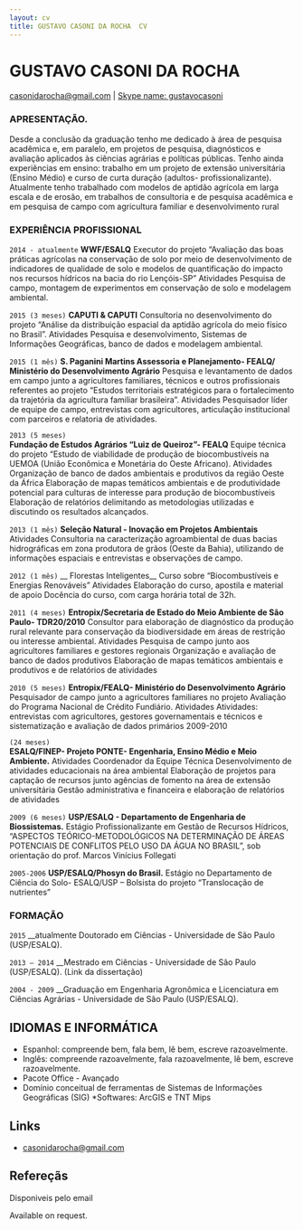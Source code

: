 ```yaml
---
layout: cv
title: GUSTAVO CASONI DA ROCHA  CV
---
```

# GUSTAVO CASONI DA ROCHA

<div id="webaddress">
<a href="casonidarocha@gmail.com">casonidarocha@gmail.com</a>
| <a href="SKYPE">Skype name: gustavocasoni</a>
</div>


### APRESENTAÇÃO.

Desde a conclusão da graduação tenho me dedicado à área de pesquisa acadêmica e, em paralelo, em projetos de pesquisa, diagnósticos e avaliação aplicados às ciências agrárias e políticas públicas. Tenho ainda experiências em ensino: trabalho em um projeto de extensão universitária (Ensino Médio) e curso de curta duração (adultos- profissionalizante).
Atualmente tenho trabalhado com modelos de aptidão agrícola em larga escala e de erosão, em trabalhos de consultoria e de pesquisa acadêmica e em pesquisa de campo com agricultura familiar e desenvolvimento rural





### EXPERIÊNCIA PROFISSIONAL


`2014 - atualmente`	
__WWF/ESALQ__
Executor do projeto “Avaliação das boas práticas agrícolas na conservação de solo por meio de desenvolvimento de indicadores de qualidade de solo e modelos de quantificação do impacto nos recursos hídricos na bacia do rio Lençóis-SP”
Atividades	Pesquisa de campo, montagem de experimentos em conservação de solo e modelagem ambiental.


`2015 (3 meses)`
__CAPUTI & CAPUTI__
Consultoria no desenvolvimento do projeto “Análise da distribuição espacial da aptidão agrícola do meio físico no Brasil”. 
Atividades	Pesquisa e desenvolvimento, Sistemas de Informações Geográficas, banco de dados e modelagem ambiental.

`2015 (1 mês)`
__S. Paganini Martins Assessoria e Planejamento- FEALQ/ Ministério do Desenvolvimento Agrário__
Pesquisa e levantamento de dados em campo junto a agricultores familiares, técnicos e outros profissionais referentes ao projeto “Estudos territoriais estratégicos para o fortalecimento da trajetória da agricultura familiar brasileira”.
Atividades	Pesquisador líder de equipe de campo, entrevistas com agricultores, articulação institucional com parceiros e relatoria de atividades.

`2013 (5 meses)`	
__Fundação de Estudos Agrários “Luiz de Queiroz”- FEALQ__
Equipe técnica do projeto “Estudo de viabilidade de produção de biocombustíveis na UEMOA (União Econômica e Monetária do Oeste Africano).
Atividades	Organização de banco de dados ambientais e produtivos da região Oeste da África
Elaboração de mapas temáticos ambientais e de produtividade potencial para culturas de interesse para produção de biocombustíveis
Elaboração de relatórios delimitando as metodologias utilizadas e discutindo os resultados alcançados.

`2013 (1 mês)`
__Seleção Natural - Inovação em Projetos Ambientais__
Atividades	Consultoria na caracterização agroambiental de duas bacias hidrográficas em zona produtora de grãos (Oeste da Bahia), utilizando de informações espaciais e entrevistas e observações de campo.


`2012 (1 mês)`
__	Florestas Inteligentes__
Curso sobre “Biocombustíveis e Energias Renováveis” 
Atividades	Elaboração do curso, apostila e material de apoio
Docência do curso, com carga horária total de 32h.

`2011 (4 meses)`
__Entropix/Secretaria de Estado do Meio Ambiente de São Paulo- TDR20/2010__
Consultor para elaboração de diagnóstico da produção rural relevante para conservação da biodiversidade em áreas de restrição ou interesse ambiental.
Atividades	Pesquisa de campo junto aos agricultores familiares e gestores regionais
Organização e avaliação de banco de dados produtivos
Elaboração de mapas temáticos ambientais e produtivos e de relatórios de atividades

`2010 (5 meses)`
__Entropix/FEALQ- Ministério do Desenvolvimento Agrário__
Pesquisador de campo junto a agricultores familiares no projeto Avaliação do Programa Nacional de Crédito Fundiário.
Atividades	Atividades: entrevistas com agricultores, gestores governamentais e técnicos e sistematização e avaliação de dados primários
2009-2010

`(24 meses)`	
__ESALQ/FINEP- Projeto PONTE- Engenharia, Ensino Médio e Meio Ambiente.__
Atividades	Coordenador da Equipe Técnica
Desenvolvimento de atividades educacionais na área ambiental
Elaboração de projetos para captação de recursos junto agências de fomento na área de extensão universitária
Gestão administrativa e financeira e elaboração de relatórios de atividades

`2009 (6 meses)`
__USP/ESALQ - Departamento de Engenharia de Biossistemas.__
Estágio Profissionalizante em Gestão de Recursos Hídricos, “ASPECTOS TEÓRICO-METODOLÓGICOS NA DETERMINAÇÃO DE ÁREAS POTENCIAIS DE CONFLITOS PELO USO DA ÁGUA NO BRASIL”, sob orientação do prof. Marcos Vinícius Follegati

`2005-2006`
__USP/ESALQ/Phosyn do Brasil.__
Estágio no Departamento de Ciência do Solo- ESALQ/USP – Bolsista do projeto “Translocação de nutrientes”


### FORMAÇÃO

`2015`
__atualmente	Doutorado em Ciências - Universidade de São Paulo (USP/ESALQ).

`2013 – 2014`
__Mestrado em Ciências - Universidade de São Paulo (USP/ESALQ). (Link da dissertação) 

`2004 - 2009`
__Graduação em Engenharia Agronômica e Licenciatura em Ciências Agrárias - Universidade de São Paulo (USP/ESALQ).



## IDIOMAS E INFORMÁTICA
*	Espanhol: compreende bem, fala bem, lê bem, escreve razoavelmente.
*	Inglês: compreende razoavelmente, fala razoavelmente, lê bem, escreve razoavelmente.
*	Pacote Office - Avançado
*	Domínio conceitual de ferramentas de Sistemas de Informações Geográficas (SIG)
*Softwares: ArcGIS e TNT Mips



## Links

* <i class="fa fa-envelope"></i> <a href="mailto:casonidarocha@gmail.com">casonidarocha@gmail.com</a><br />




## Refereçãs

Disponiveis pelo email

Available on request.

<!-- ### Footer

Last updated: May 2013 -->


